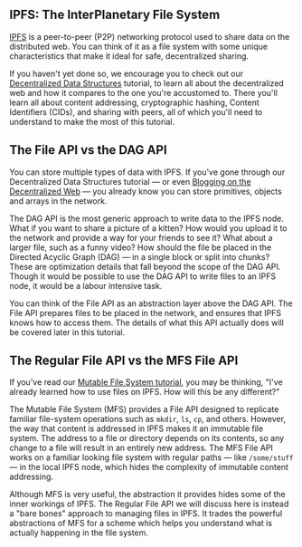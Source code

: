 
## IPFS: The InterPlanetary File System

[IPFS](https://ipfs.io/) is a peer-to-peer (P2P) networking protocol used to share data on the distributed web. You can think of it as a file system with some unique characteristics that make it ideal for safe, decentralized sharing.

If you haven't yet done so, we encourage you to check out our [Decentralized Data Structures](https://proto.school/#/data-structures/) tutorial, to learn all about the decentralized web and how it compares to the one you're accustomed to. There you'll learn all about content addressing, cryptographic hashing, Content Identifiers (CIDs), and sharing with peers, all of which you'll need to understand to make the most of this tutorial.

## The File API vs the DAG API

You can store multiple types of data with IPFS. If you've gone through our Decentralized Data Structures tutorial — or even [Blogging on the Decentralized Web](https://proto.school/#/blog) — you already know you can store primitives, objects and arrays in the network.

The DAG API is the most generic approach to write data to the IPFS node. What if you want to share a picture of a kitten? How would you upload it to the network and provide a way for your friends to see it? What about a larger file, such as a funny video? How should the file be placed in the Directed Acyclic Graph (DAG) — in a single block or split into chunks? These are optimization details that fall beyond the scope of the DAG API. Though it would be possible to use the DAG API to write files to an IPFS node, it would be a labour intensive task.

You can think of the File API as an abstraction layer above the DAG API. The File API prepares files to be placed in the network, and ensures that IPFS knows how to access them. The details of what this API actually does will be covered later in this tutorial.

## The Regular File API vs the MFS File API

If you've read our [Mutable File System tutorial](https://proto.school/#/mutable-file-system), you may be thinking, "I've already learned how to use files on IPFS. How will this be any different?"

The Mutable File System (MFS) provides a File API designed to replicate familiar file-system operations such as `mkdir`, `ls`, `cp`, and others. However, the way that content is addressed in IPFS makes it an immutable file system. The address to a file or directory depends on its contents, so any change to a file will result in an entirely new address. The MFS File API works on a familiar looking file system with regular paths — like `/some/stuff` — in the local IPFS node, which hides the complexity of immutable content addressing.

Although MFS is very useful, the abstraction it provides hides some of the inner workings of IPFS. The Regular File API we will discuss here is instead a "bare bones" approach to managing files in IPFS. It trades the powerful abstractions of MFS for a scheme which helps you understand what is actually happening in the file system.

